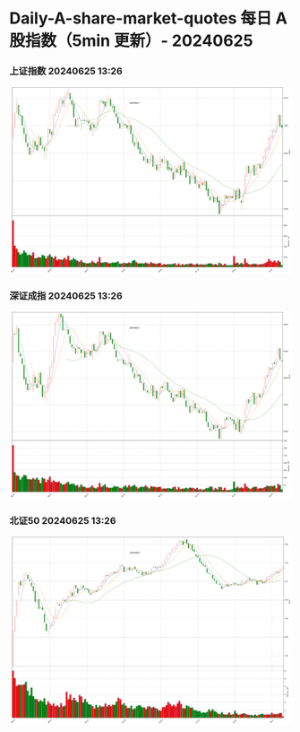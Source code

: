 
# Daily-A-share-market-quotes 每日 A 股指数（5min 更新）- 20240625

### 上证指数 20240625 13:26
![](./fig/2024/6/20240625-sh000001.png)

### 深证成指 20240625 13:26
![](./fig/2024/6/20240625-sz399001.png)

### 北证50 20240625 13:26
![](./fig/2024/6/20240625-bj899050.png)
